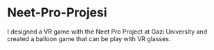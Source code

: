 # Neet-Pro-Projesi
I designed a VR game with the Neet Pro Project at Gazi University and created a balloon game that can be play with VR glasses.

